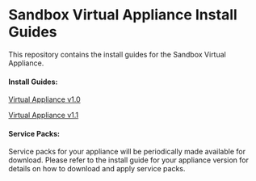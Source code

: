 Sandbox Virtual Appliance Install Guides
========================================

This repository contains the install guides for the Sandbox Virtual Appliance.

#### Install Guides:
[Virtual Appliance v1.0](https://github.com/getsandbox/sandbox-virtualappliance/tree/1.0)

[Virtual Appliance v1.1](https://github.com/getsandbox/sandbox-virtualappliance/tree/1.1)

#### Service Packs:
Service packs for your appliance will be periodically made available for download. Please refer to the install guide for your appliance version for details on how to download and apply service packs.






